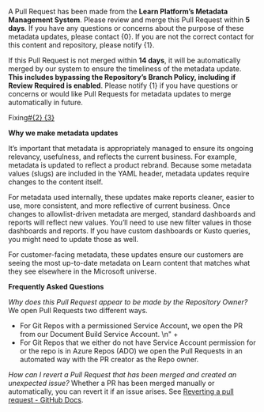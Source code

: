 A Pull Request has been made from the **Learn Platform’s Metadata Management System**. Please review and merge this Pull Request within **5 days**. If you have any questions or concerns about the purpose of these metadata updates, please contact {0}. If you are not the correct contact for this content and repository, please notify {1}. 

If this Pull Request is not merged within **14 days**, it will be automatically merged by our system to ensure the timeliness of the metadata update. **This includes bypassing the Repository’s Branch Policy, including if Review Required is enabled**. Please notify {1} if you have questions or concerns or would like Pull Requests for metadata updates to merge automatically in future.
            
Fixing[#{2} {3}]({4})
            
**Why we make metadata updates**

It’s important that metadata is appropriately managed to ensure its ongoing relevancy, usefulness, and reflects the current business. For example, metadata is updated to reflect a product rebrand. Because some metadata values (slugs) are included in the YAML header, metadata updates require changes to the content itself. 

For metadata used internally, these updates make reports cleaner, easier to use, more consistent, and more reflective of current business. Once changes to allowlist-driven metadata are merged, standard dashboards and reports will reflect new values. You’ll need to use new filter values in those dashboards and reports. If you have custom dashboards or Kusto queries, you might need to update those as well. 

For customer-facing metadata, these updates ensure our customers are seeing the most up-to-date metadata on Learn content that matches what they see elsewhere in the Microsoft universe.

**Frequently Asked Questions**

*Why does this Pull Request appear to be made by the Repository Owner?* We open Pull Requests two different ways. 
- For Git Repos with a permissioned Service Account, we open the PR from our Document Build Service Account.  \n" +
- For Git Repos that we either do not have Service Account permission for or the repo is in Azure Repos (ADO)  we open the Pull Requests in an automated way with the PR creator as the Repo owner.

*How can I revert a Pull Request that has been merged and created an unexpected issue?* Whether a PR has been merged manually or automatically, you can revert it if an issue arises. See [Reverting a pull request - GitHub Docs](https://docs.github.com/en/pull-requests/collaborating-with-pull-requests/incorporating-changes-from-a-pull-request/reverting-a-pull-request). 
   
